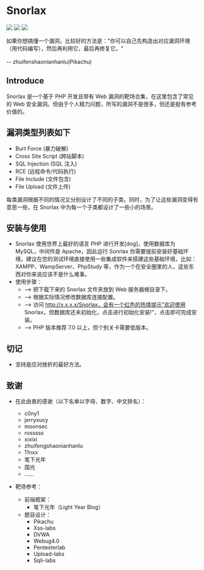 # Snorlax

![](https://img.shields.io/badge/Web%E6%BC%8F%E6%B4%9E-%E9%9D%B6%E5%9C%BA-green)
![](https://img.shields.io/badge/Version-1.0-blue)
![](https://img.shields.io/badge/License-MIT-yellow)

如果你想搞懂一个漏洞，比较好的方法是："你可以自己先构造出对应漏洞环境（用代码编写），然后再利用它，最后再修复它。" 
<br /><br />-- zhuifenshaonianhanlu(Pikachu)
<br />

## Introduce
Snorlax 是一个基于 PHP 开发且带有 Web 漏洞的靶场合集，在这里包含了常见的 Web 安全漏洞。但由于个人精力问题，所写的漏洞不是很多，但还是挺有参考价值的。
<br />
## 漏洞类型列表如下
- Burt Force (暴力破解)
- Cross Site Script (跨站脚本)
- SQL Injection (SQL 注入)
- RCE (远程命令/代码执行)
- File Include (文件包含)
- File Upload (文件上传)<br />

每类漏洞根据不同的情况又分别设计了不同的子类。同时，为了让这些漏洞变得有意思一些，在 Snorlax 中为每一个子类都设计了一些小的场景。
<br />

## 安装与使用
- Snorlax 使用世界上最好的语言 PHP 进行开发[dog]，使用数据库为 MySQL，中间件是 Apache，因此运行 Sonrlax 你需要提前安装好基础环境，建议在您的测试环境直接使用一些集成软件来搭建这些基础环境，比如：XAMPP、WampServer、PhpStudy 等，作为一个在安全圈里的人，这些东西对你来说应该不是什么难事。
- 使用步骤：
    - --> 把下载下来的 Snorlax 文件夹放到 Web 服务器根目录下。
    - --> 根据实际情况修改数据库连接配置。
    - --> 访问 http://x.x.x.x/Snorlax，会有一个红色的热情提示"欢迎使用 Snorlax，但数据库还未初始化，点击进行初始化安装!"，点击即可完成安装。
    - --> PHP 版本推荐 7.0 以上，但个别关卡需要低版本。

## 切记
- 坚持是应对挫折的最好方法。

## 致谢
- 在此由衷的感谢（以下名单以字母、数字、中文排名）：
  - c0ny1 
  - jerryxucy 
  - moonsec
  - rosssss
  - xixixi
  - zhuifengshaonianhanlu
  - 11nxx
  - 笔下光年
  - 国光
  - ......

- 靶场参考： 
  - 前端框架： 
    - 笔下光年（Light Year Blog） 
  - 题目设计： 
    - Pikachu 
    - Xss-labs
    - DVWA
    - Webug4.0
    - Pentesterlab
    - Upload-labs
    - Sqli-labs